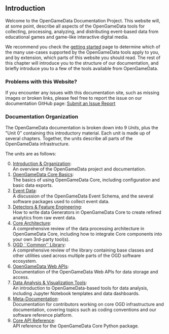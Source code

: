 ## Introduction

Welcome to the OpenGameData Documentation Project.
This website will, at some point, describe all aspects of the OpenGameData tools for collecting, processing, analyzing, and distributing event-based data from educational games and game-like interactive digital media.

We recommend you check the [getting started](./getting_started.md) page to determine which of the many use-cases supported by the OpenGameData tools apply to you, and by extension, which parts of this website you should read.
The rest of this chapter will introduce you to the structure of our documentation, and briefly introduce you to a few of the tools available from OpenGameData.

### Problems with this Website?

If you encounter any issues with this documentation site, such as missing images or broken links, please feel free to report the issue on our documentation GitHub page:
[Submit an Issue Report](https://github.com/opengamedata/opengamedata-doc/issues/new?assignees=LswaN58&labels=bug&projects=&template=bug_report.md&title=)

### Documentation Organization

The OpenGameData documentation is broken down into 9 *Units*, plus the "Unit 0" containing this introductory material.
Each unit is made up of several chapters.
Together, the units describe all parts of the OpenGameData infrastructure.

The units are as follows:

0. [Introduction & Organization](./index.rst):  
    An overview of the OpenGameData project and documentation.
1. [OpenGameData Core Basics](../01_core-basics/index.rst):  
    The basics of using OpenGameData Core, including configuration and basic data exports.
2. [Event Data](../02_events/index.rst):  
    A discussion of the OpenGameData Event Schema, and the several software packages used to collect event data.
3. [Detectors & Feature Engineering](../03_detectors-and-features/index.rst):  
    How to write data Generators in OpenGameData Core to create refined analytics from raw event data.
4. [Core Architecture](../04_core-architecture/index.rst):  
    A comprehensive review of the data processing architecture in OpenGameData Core, including how to integrate Core components into your own 3rd-party tool(s).
5. [OGD ``Common'' Library](../05_ogd-common/index.rst):  
    A comprehensive review of the library containing base classes and other utilities used across multiple parts of the OGD software ecosystem.
6. [OpenGameData Web APIs](../06_apis/index.rst):  
    Documentation of the OpenGameData Web APIs for data storage and access.
7. [Data Analysis & Visualization Tools](../07_analysis-and-visualization/index.rst):  
    An introduction to OpenGameData-based tools for data analysis, including Jupyter Notebook templates and data dashboards.
8. [Meta-Documentation](../08_meta-documentation/index.rst):  
    Documentation for contributors working on core OGD infrastructure and documentation, covering topics such as coding conventions and our software reference platform.
9. [Core API Reference](../reference/index.rst):  
    API reference for the OpenGameData Core Python package.
